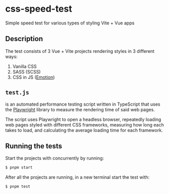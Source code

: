 # css-speed-test

Simple speed test for various types of styling Vite + Vue apps

## Description

The test consists of 3 Vue + Vite projects rendering styles in 3 different ways:

1. Vanilla CSS
2. SASS (SCSS)
3. CSS in JS ([Emotion](https://emotion.sh/docs/introduction))

## `test.js`

is an automated performance testing script written in TypeScript that uses the [Playwright](https://playwright.dev/) library to measure the rendering time of said web pages.

The script uses Playwright to open a headless browser, repeatedly loading web pages styled with different CSS frameworks, measuring how long each takes to load, and calculating the average loading time for each framework.

## Running the tests

Start the projects with concurrently by running:

```bash
$ pnpm start
```

After all the projects are running, in a new terminal start the test with:

```bash
$ pnpm test
```
